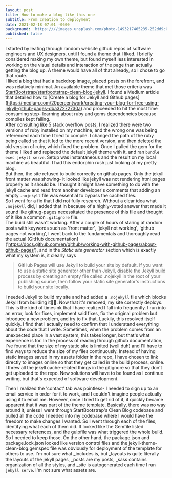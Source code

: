 ```yaml
---
layout: post
title: How to make a blog like this one
subtitle: From creation to deployment
date: 2021-02-18 07:01 -0600
background: 'https:////images.unsplash.com/photo-1493217465235-252dd9c0d632?ixid=MXwxMjA3fDB8MHxwaG90by1wYWdlfHx8fGVufDB8fHw%3D&ixlib=rb-1.2.1&auto=format&fit=crop&w=1350&q=80'
published: false
---
```


I started by leafing through random website github repos of software engineers and UX designers, until I found a theme that I liked. 
I briefly considered making my own theme, but found myself less interested in working on the visual details and interaction of the page than actually getting the blog up. A theme would have all of that already, so I chose to go that route. <br/>
I liked a blog that had a backdrop image, placed posts on the forefront, and was relatively minimal. An available theme that met those criteria was [StartBootstrap/startbootstrap-clean-blog-jekyll](https://www.google.com/search?client=firefox-b-1-d&q=StartBootstrap%2Fstartbootstrap-clean-blog-jekyll+). I found a Medium article that detailed how to [Create a blog for Jekyll and Github pages] (https://medium.com/20percentwork/creating-your-blog-for-free-using-jekyll-github-pages-dba37272730a) and proceeded to hit the most time consuming step- learning about ruby and gems dependencies because compiles kept failing. <br/>
After consulting like 5 stack overflow posts, I realized there were two versions of ruby installed on my machine, and the wrong one was being referenced each time I tried to compile. I changed the path of the ruby being called so that it led to the more recent version, and then deleted the old version of ruby, which fixed the problem. Once I pulled the gem for the theme I liked and replaced the default jekyll theme with it, and ran `bundle exec jekyll serve`.  Setup was instantaneous and the result on my local machine as beautiful. I had this endorphin rush just looking at my pretty blog. <br/>
But then, the site refused to build correctly on github pages. Only the jekyll front matter was showing- it looked like jekyll was not rendering html pages properly as it should be. I thought it might have something to do with the jekyll cache and read from another developer's comments that adding an empty `.nojekyll` file was essential to bypass the cached files. <br/>
So I went for a fix that I did not fully research. Without a clear idea what `.nojekyll` did, I added that in because of a highly-voted answer that made it sound like githug-pages necessitated the presence of this file and thought of it like a common `.gitignore` file. <br/>
The build still wasn't working. After a couple of hours of staring at random posts with keywords such as 'front matter', 'jekyll not working', 'github pages not working', I went back to the fundamentals and thoroughly read the actual [GitHub documentation] ('https://docs.github.com/en/github/working-with-github-pages/about-github-pages'), and in the <em>Static site generator</em> section which is exactly what my system is, it clearly says 
> GitHub Pages will use Jekyll to build your site by default. If you want to use a static site generator other than Jekyll, disable the Jekyll build process by creating an empty file called .nojekyll in the root of your publishing source, then follow your static site generator's instructions to build your site locally. <br/>

I needed Jekyll to build my site and had added a `.nojekyll` file which blocks Jekyll from building it🤦‍♀️. Now that it's removed, my site correctly deploys.
This is the kind of timesink that I have realized I fall into frequently. I run into an error, look for fixes, implement said fixes, fix the original problem but introduce a new problem, and try to fix that. Luckily, this resolved itself quickly. I find that I actually need to confirm that I understand everything about the code that I write. Sometimes, when the problem comes from an unexpected place in a vast system, this takes longer, but that's what experience is for. 
In the process of reading through github documentation, I've found that the size of my static site is limited (well duh) and I'll have to find ways to reduce the size of my files continuously. Instead of having static images saved in my assets folder in the repo, I have chosen to link directly to images online so that they get called in the build process, online. I threw all the jekyll cache-related things in the gitignore so that they don't get uploaded to the repo. New solutions will have to be found as I continue writing, but that's expected of software development.

Then I realized the 'contact' tab was pointless- I needed to sign up to an email service in order for it to work, and I couldn't imagine people actually using it to email me. However, once I tried to get rid of it, it quickly became apparent that it was part of the theme template. Basically, there was no way around it, unless I went through StartBootstrap's Clean Blog codebase and pulled all the code I needed into my codebase where I would have the freedom to make changes I wanted. 
So I went through each of the files, identifying what each of them did. It looked like the Gemfile listed necessary references, and the gulpfile was what triggered the whole build. So I needed to keep those.
On the other hand, the package.json and package.lock.json looked like version control files and the jekyll-theme-clean-blog.gemspec file was obviously for deployment of the template for others to use. I'm not sure what _includes is, but _layouts is quite literally the layouts of the jekyll pages, _posts are my posts, _sass contains organization of all the styles, and _site is autogenerated each time I run `jekyll serve`. I'm not sure what assets are. 
